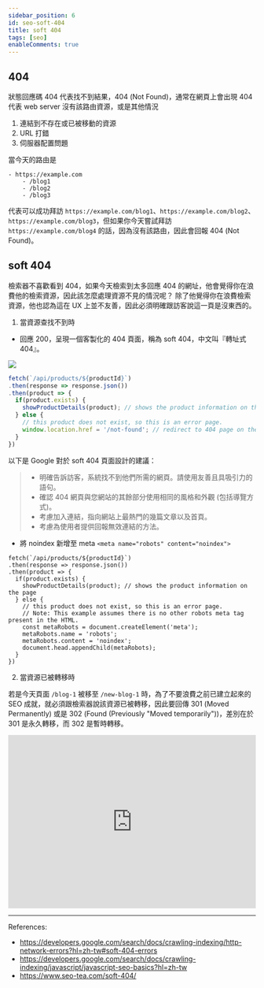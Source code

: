 ```yaml
---
sidebar_position: 6
id: seo-soft-404
title: soft 404
tags: [seo]
enableComments: true
---
```


## 404

狀態回應碼 404 代表找不到結果，404 (Not Found)，通常在網頁上會出現 404 代表 web server 沒有該路由資源，或是其他情況

1. 連結到不存在或已被移動的資源
2. URL 打錯
3. 伺服器配置問題

當今天的路由是

```
- https://example.com
    - /blog1
    - /blog2
    - /blog3
```

代表可以成功拜訪 `https://example.com/blog1`、`https://example.com/blog2`、`https://example.com/blog3`，但如果你今天嘗試拜訪 `https://example.com/blog4` 的話，因為沒有該路由，因此會回報 404 (Not Found)。

## soft 404

檢索器不喜歡看到 404，如果今天檢索到太多回應 404 的網址，他會覺得你在浪費他的檢索資源，因此該怎麼處理資源不見的情況呢？
除了他覺得你在浪費檢索資源，他也認為這在 UX 上並不友善，因此必須明確跟訪客說這一頁是沒東西的。

1. 當資源查找不到時

- 回應 200，呈現一個客製化的 404 頁面，稱為 soft 404，中文叫『轉址式 404』。
<img src="https://i.imgur.com/x02AF1S.png" loading="lazy" />

``` javascript
fetch(`/api/products/${productId}`)
.then(response => response.json())
.then(product => {
  if(product.exists) {
    showProductDetails(product); // shows the product information on the page
  } else {
    // this product does not exist, so this is an error page.
    window.location.href = '/not-found'; // redirect to 404 page on the server.
  }
})

```

以下是 Google 對於 soft 404 頁面設計的建議：
> - 明確告訴訪客，系統找不到他們所需的網頁。請使用友善且具吸引力的語句。
> - 確認 404 網頁與您網站的其餘部分使用相同的風格和外觀 (包括導覽方式)。
> - 考慮加入連結，指向網站上最熱門的幾篇文章以及首頁。
> - 考慮為使用者提供回報無效連結的方法。

- 將 noindex 新增至 meta `<meta name="robots" content="noindex">`
```
fetch(`/api/products/${productId}`)
.then(response => response.json())
.then(product => {
  if(product.exists) {
    showProductDetails(product); // shows the product information on the page
  } else {
    // this product does not exist, so this is an error page.
    // Note: This example assumes there is no other robots meta tag present in the HTML.
    const metaRobots = document.createElement('meta');
    metaRobots.name = 'robots';
    metaRobots.content = 'noindex';
    document.head.appendChild(metaRobots);
  }
})
```


2. 當資源已被轉移時

若是今天頁面 `/blog-1` 被移至 `/new-blog-1` 時，為了不要浪費之前已建立起來的 SEO 成就，就必須跟檢索器說該資源已被轉移，因此要回傳 301 (Moved Permanently) 或是 302 (Found (Previously "Moved temporarily"))，差別在於 301 是永久轉移，而 302 是暫時轉移。

<iframe src="https://open.spotify.com/embed/track/0blezul9oOOb2rEohK6G2v?utm_source=generator" width="100%" height="352" frameBorder="0" allowfullscreen="" allow="autoplay; clipboard-write; encrypted-media; fullscreen; picture-in-picture" loading="lazy"></iframe>

---
References:
- https://developers.google.com/search/docs/crawling-indexing/http-network-errors?hl=zh-tw#soft-404-errors
- https://developers.google.com/search/docs/crawling-indexing/javascript/javascript-seo-basics?hl=zh-tw
- https://www.seo-tea.com/soft-404/